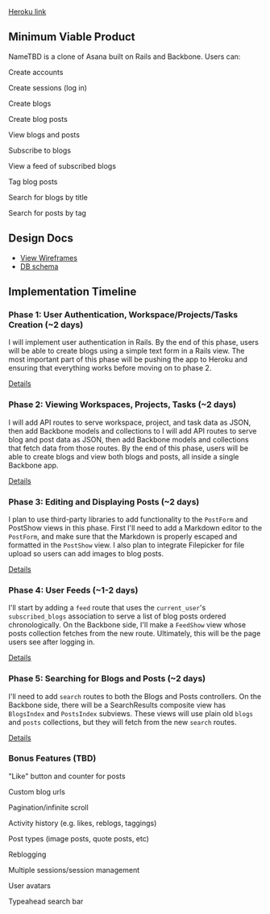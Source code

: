 
 
[Heroku link][heroku]

[heroku]: https://warm-atoll-67009.herokuapp.com/

## Minimum Viable Product
NameTBD is a clone of Asana built on Rails and Backbone. Users can:

<!-- This is a Markdown checklist. Use it to keep track of your progress! -->

 Create accounts
 
 Create sessions (log in)
 
 Create blogs
 
 Create blog posts
 
 View blogs and posts
 
 Subscribe to blogs
 
 View a feed of subscribed blogs
 
 Tag blog posts
 
 Search for blogs by title
 
 Search for posts by tag


## Design Docs
* [View Wireframes][views]
* [DB schema][schema]

[views]: ./docs/views.md
[schema]: ./docs/schema.md

## Implementation Timeline

### Phase 1: User Authentication, Workspace/Projects/Tasks Creation (~2 days)
I will implement user authentication in Rails. By the end of this phase, users will be able to create blogs using a simple text form in a Rails view. The most important part of this phase will be pushing the app to Heroku and ensuring that everything works before moving on to phase 2.

[Details][phase-one]

### Phase 2: Viewing Workspaces, Projects, Tasks (~2 days)
I will add API routes to serve workspace, project, and task data as JSON, then add Backbone models and collections to I will add API routes to serve blog and post data as JSON, then add Backbone models and collections that fetch data from those routes. By the end of this phase, users will be able to create blogs and view both blogs and posts, all inside a single Backbone app.

[Details][phase-two]

### Phase 3: Editing and Displaying Posts (~2 days)
I plan to use third-party libraries to add functionality to the `PostForm` and PostShow views in this phase. First I'll need to add a Markdown editor to the `PostForm`, and make sure that the Markdown is properly escaped and formatted in the `PostShow` view. I also plan to integrate Filepicker for file upload so users can add images to blog posts.

[Details][phase-three]

### Phase 4: User Feeds (~1-2 days)
I'll start by adding a `feed` route that uses the `current_user`'s `subscribed_blogs` association to serve a list of blog posts ordered chronologically. On the Backbone side, I'll make a `FeedShow` view whose posts collection fetches from the new route. Ultimately, this will be the page users see after logging in.

[Details][phase-four]

### Phase 5: Searching for Blogs and Posts (~2 days)

I'll need to add `search` routes to both the Blogs and Posts controllers. On the Backbone side, there will be a SearchResults composite view has `BlogsIndex` and `PostsIndex` subviews. These views will use plain old `blogs` and `posts` collections, but they will fetch from the new `search` routes.

[Details][phase-five]

### Bonus Features (TBD)
"Like" button and counter for posts

 Custom blog urls

 Pagination/infinite scroll

 Activity history (e.g. likes, reblogs, taggings)

 Post types (image posts, quote posts, etc)

 Reblogging

 Multiple sessions/session management

 User avatars
 
 Typeahead search bar

[phase-one]: ./docs/phases/phase1.md
[phase-two]: ./docs/phases/phase2.md
[phase-three]: ./docs/phases/phase3.md
[phase-four]: ./docs/phases/phase4.md
[phase-five]: ./docs/phases/phase5.md

